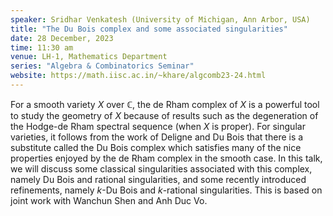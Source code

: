 ```yaml
---
speaker: Sridhar Venkatesh (University of Michigan, Ann Arbor, USA)
title: "The Du Bois complex and some associated singularities"
date: 28 December, 2023
time: 11:30 am
venue: LH-1, Mathematics Department
series: "Algebra & Combinatorics Seminar"
website: https://math.iisc.ac.in/~khare/algcomb23-24.html
---
```


For a smooth variety $X$ over $\mathbb{C}$, the de Rham complex of $X$ is
a powerful tool to study the geometry of $X$ because of results such as
the degeneration of the Hodge-de Rham spectral sequence (when $X$ is
proper). For singular varieties, it follows from the work of Deligne and
Du Bois that there is a substitute called the Du Bois complex which
satisfies many of the nice properties enjoyed by the de Rham complex in
the smooth case. In this talk, we will discuss some classical
singularities associated with this complex, namely Du Bois and rational
singularities, and some recently introduced refinements, namely $k$-Du Bois
and $k$-rational singularities. This is based on joint work with Wanchun
Shen and Anh Duc Vo.
